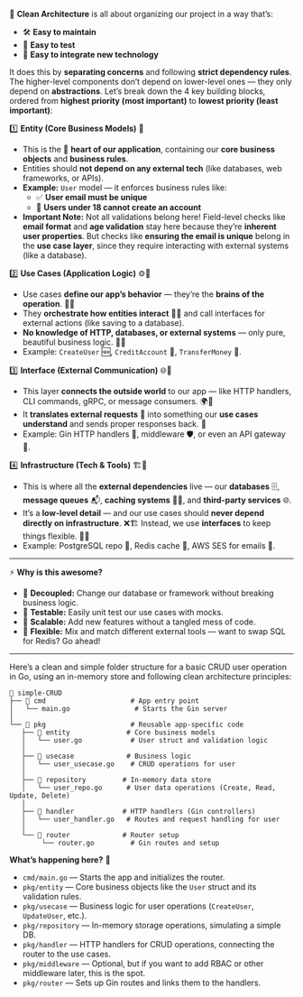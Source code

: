 🧼 **Clean Architecture** is all about organizing our project in a way that’s:  
- 🛠️ **Easy to maintain**  
- 🧪 **Easy to test**  
- 🔌 **Easy to integrate new technology**  

It does this by **separating concerns** and following **strict dependency rules**. The higher-level components don’t depend on lower-level ones — they only depend on **abstractions**. Let’s break down the 4 key building blocks, ordered from **highest priority (most important)** to **lowest priority (least important)**:  

1️⃣ **Entity (Core Business Models)** 🧠  
- This is the 💖 **heart of our application**, containing our **core business objects** and **business rules**.  
- Entities should **not depend on any external tech** (like databases, web frameworks, or APIs).  
- **Example:** `User` model — it enforces business rules like:  
   - ✅ **User email must be unique**  
   - 🚫 **Users under 18 cannot create an account**  
- **Important Note:** Not all validations belong here! Field-level checks like **email format** and **age validation** stay here because they’re **inherent user properties**. But checks like **ensuring the email is unique** belong in the **use case layer**, since they require interacting with external systems (like a database).  

2️⃣ **Use Cases (Application Logic)** ⚙️🧠  
   - Use cases **define our app’s behavior** — they’re the **brains of the operation**. 🧑‍💻  
   - They **orchestrate how entities interact** 🕺💃 and call interfaces for external actions (like saving to a database).  
   - **No knowledge of HTTP, databases, or external systems** — only pure, beautiful business logic. 🧼✨  
   - Example: `CreateUser` 🆕, `CreditAccount` 💸, `TransferMoney` 💱.  

3️⃣ **Interface (External Communication)** 🌐📡  
   - This layer **connects the outside world** to our app — like HTTP handlers, CLI commands, gRPC, or message consumers. 🌍🔗  
   - It **translates external requests** 📩 into something our **use cases understand** and sends proper responses back. 💬  
   - Example: Gin HTTP handlers 🍜, middleware 🛡️, or even an API gateway 🚪.  

4️⃣ **Infrastructure (Tech & Tools)** 🏗️🔧  
   - This is where all the **external dependencies** live — our **databases** 🗄️, **message queues** 📬, **caching systems** 🧑‍🍳, and **third-party services** 🌐.  
   - It’s a **low-level detail** — and our use cases should **never depend directly on infrastructure**. ❌🏗️ Instead, we use **interfaces** to keep things flexible. 🤹‍♂️  
   - Example: PostgreSQL repo 🐘, Redis cache 🚀, AWS SES for emails 📧.  

---

⚡ **Why is this awesome?**  
- 🧠 **Decoupled:** Change our database or framework without breaking business logic.  
- 🧪 **Testable:** Easily unit test our use cases with mocks.  
- 🌱 **Scalable:** Add new features without a tangled mess of code.  
- 🧩 **Flexible:** Mix and match different external tools — want to swap SQL for Redis? Go ahead!  

---

Here’s a clean and simple folder structure for a basic CRUD user operation in Go, using an in-memory store and following clean architecture principles:  

```
📂 simple-CRUD
├── 📂 cmd                     # App entry point
│   └── main.go                # Starts the Gin server
│
└── 📂 pkg                     # Reusable app-specific code
   ├── 📂 entity              # Core business models
   │   └── user.go            # User struct and validation logic
   │
   ├── 📂 usecase             # Business logic
   │   └── user_usecase.go    # CRUD operations for user
   │
   ├── 📂 repository         # In-memory data store
   │   └── user_repo.go      # User data operations (Create, Read, Update, Delete)
   │
   ├── 📂 handler            # HTTP handlers (Gin controllers)
   │   └── user_handler.go   # Routes and request handling for user
   │
   └── 📂 router             # Router setup
        └── router.go         # Gin routes and setup            
```

**What’s happening here?** 🧠  
- `cmd/main.go` — Starts the app and initializes the router.  
- `pkg/entity` — Core business objects like the `User` struct and its validation rules.  
- `pkg/usecase` — Business logic for user operations (`CreateUser`, `UpdateUser`, etc.).  
- `pkg/repository` — In-memory storage operations, simulating a simple DB.  
- `pkg/handler` — HTTP handlers for CRUD operations, connecting the router to the use cases.  
- `pkg/middleware` — Optional, but if you want to add RBAC or other middleware later, this is the spot.  
- `pkg/router` — Sets up Gin routes and links them to the handlers.  
